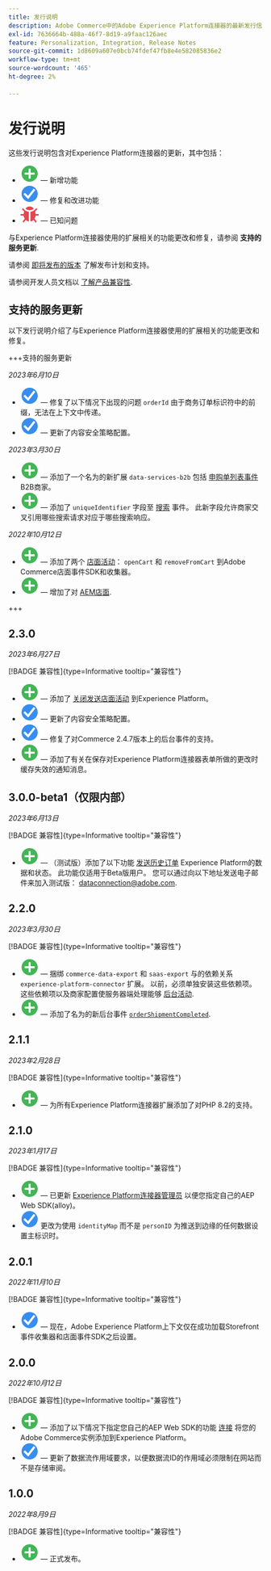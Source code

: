 ```yaml
---
title: 发行说明
description: Adobe Commerce中的Adobe Experience Platform连接器的最新发行信息。
exl-id: 7636664b-488a-46f7-8d19-a9faac126aec
feature: Personalization, Integration, Release Notes
source-git-commit: 1d8609a607e0bcb74fdef47fb8e4e582085836e2
workflow-type: tm+mt
source-wordcount: '465'
ht-degree: 2%

---
```


# 发行说明

这些发行说明包含对Experience Platform连接器的更新，其中包括：

* ![新建](../assets/new.svg)  — 新增功能
* ![修复](../assets/fix.svg)  — 修复和改进功能
* ![错误](../assets/bug.svg)  — 已知问题

与Experience Platform连接器使用的扩展相关的功能更改和修复，请参阅 **支持的服务更新**.

请参阅 [即将发布的版本](https://experienceleague.adobe.com/docs/commerce-operations/release/planning/schedule.html) 了解发布计划和支持。

请参阅开发人员文档以 [了解产品兼容性](https://experienceleague.adobe.com/docs/commerce-operations/release/product-availability.html).

## 支持的服务更新

以下发行说明介绍了与Experience Platform连接器使用的扩展相关的功能更改和修复。

+++支持的服务更新

_2023年6月10日_

* ![修复](../assets/fix.svg)  — 修复了以下情况下出现的问题 `orderId` 由于商务订单标识符中的前缀，无法在上下文中传递。
* ![修复](../assets/fix.svg)  — 更新了内容安全策略配置。

_2023年3月30日_

* ![新建](../assets/new.svg)  — 添加了一个名为的新扩展 `data-services-b2b` 包括 [申购单列表事件](events.md#b2b-events) B2B商家。
* ![新建](../assets/new.svg)  — 添加了 `uniqueIdentifier` 字段至 [搜索](events.md#search-events) 事件。 此新字段允许商家交叉引用哪些搜索请求对应于哪些搜索响应。

_2022年10月12日_

* ![新建](../assets/new.svg)  — 添加了两个 [店面活动](events.md)： `openCart` 和 `removeFromCart` 到Adobe Commerce店面事件SDK和收集器。
* ![新建](../assets/new.svg)  — 增加了对 [AEM店面](overview.md#aem-support).

+++

## 2.3.0

_2023年6月27日_

[!BADGE 兼容性]{type=Informative tooltip="兼容性"}

* ![新建](../assets/new.svg)  — 添加了 [关闭发送店面活动](connect-data.md#data-collection) 到Experience Platform。
* ![修复](../assets/fix.svg)  — 更新了内容安全策略配置。
* ![修复](../assets/fix.svg)  — 修复了对Commerce 2.4.7版本上的后台事件的支持。
* ![新建](../assets/new.svg)  — 添加了有关在保存对Experience Platform连接器表单所做的更改时缓存失效的通知消息。


## 3.0.0-beta1（仅限内部）

_2023年6月13日_

[!BADGE 兼容性]{type=Informative tooltip="兼容性"}

* ![新建](../assets/new.svg)  — （测试版）添加了以下功能 [发送历史订单](connect-data.md#beta-send-historical-order-data) Experience Platform的数据和状态。 此功能仅适用于Beta版用户。 您可以通过向以下地址发送电子邮件来加入测试版： [dataconnection@adobe.com](mailto:dataconnection@adobe.com).

## 2.2.0

_2023年3月30日_

[!BADGE 兼容性]{type=Informative tooltip="兼容性"}

* ![新建](../assets/new.svg)  — 捆绑 `commerce-data-export` 和 `saas-export` 与的依赖关系 `experience-platform-connector` 扩展。 以前，必须单独安装这些依赖项。 这些依赖项以及商家配置使服务器端处理能够 [后台活动](events.md#back-office-events).
* ![新建](../assets/new.svg)  — 添加了名为的新后台事件 [`orderShipmentCompleted`](events.md#ordershipmentcompleted).

## 2.1.1

_2023年2月28日_

[!BADGE 兼容性]{type=Informative tooltip="兼容性"}

* ![新建](../assets/new.svg)  — 为所有Experience Platform连接器扩展添加了对PHP 8.2的支持。

## 2.1.0

_2023年1月17日_

[!BADGE 兼容性]{type=Informative tooltip="兼容性"}

* ![新建](../assets/new.svg)  — 已更新 [Experience Platform连接器管理员](connect-data.md) 以便您指定自己的AEP Web SDK(alloy)。
* ![修复](../assets/fix.svg) 更改为使用 `identityMap` 而不是 `personID` 为推送到边缘的任何数据设置主标识时。

## 2.0.1

_2022年11月10日_

[!BADGE 兼容性]{type=Informative tooltip="兼容性"}

* ![修复的问题](../assets/fix.svg)  — 现在，Adobe Experience Platform上下文仅在成功加载Storefront事件收集器和店面事件SDK之后设置。

## 2.0.0

_2022年10月12日_

[!BADGE 兼容性]{type=Informative tooltip="兼容性"}

* ![新建](../assets/new.svg)  — 添加了以下情况下指定您自己的AEP Web SDK的功能 [连接](connect-data.md) 将您的Adobe Commerce实例添加到Experience Platform。
* ![修复](../assets/fix.svg)  — 更新了数据流作用域要求，以便数据流ID的作用域必须限制在网站而不是存储审阅。

## 1.0.0

_2022年8月9日_

[!BADGE 兼容性]{type=Informative tooltip="兼容性"}

* ![新建](../assets/new.svg)  — 正式发布。
